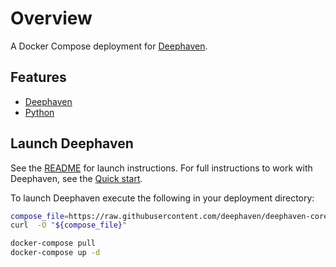 # Overview

A Docker Compose deployment for [Deephaven](https://deephaven.io).

## Features

- [Deephaven](https://deephaven.io)
- [Python](https://python.org)

## Launch Deephaven

See the [README](https://github.com/deephaven/deephaven-core/blob/main/README.md#launch-python--java) for launch instructions.  For full instructions to work with Deephaven, see the [Quick start](https://deephaven.io/core/docs/tutorials/quickstart).

To launch Deephaven execute the following in your deployment directory:

```bash
compose_file=https://raw.githubusercontent.com/deephaven/deephaven-core/main/containers/python/docker-compose.yml
curl  -O "${compose_file}"

docker-compose pull
docker-compose up -d
```
